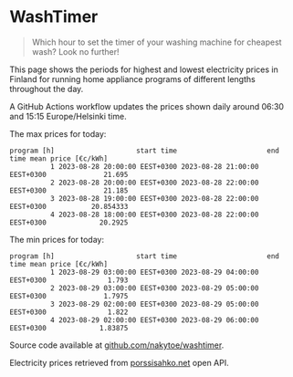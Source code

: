 
# WashTimer

> Which hour to set the timer of your washing machine for cheapest wash? Look no further!

This page shows the periods for highest and lowest electricity prices in Finland 
for running home appliance programs of different lengths throughout the day. 

A GitHub Actions workflow updates the prices shown daily around 06:30 and 15:15 Europe/Helsinki time.

The max prices for today:

	program [h]                    start time                      end time mean price [€c/kWh]
	          1 2023-08-28 20:00:00 EEST+0300 2023-08-28 21:00:00 EEST+0300              21.695
	          2 2023-08-28 20:00:00 EEST+0300 2023-08-28 22:00:00 EEST+0300              21.185
	          3 2023-08-28 19:00:00 EEST+0300 2023-08-28 22:00:00 EEST+0300           20.854333
	          4 2023-08-28 18:00:00 EEST+0300 2023-08-28 22:00:00 EEST+0300             20.2925

The min prices for today:

	program [h]                    start time                      end time mean price [€c/kWh]
	          1 2023-08-29 03:00:00 EEST+0300 2023-08-29 04:00:00 EEST+0300               1.793
	          2 2023-08-29 03:00:00 EEST+0300 2023-08-29 05:00:00 EEST+0300              1.7975
	          3 2023-08-29 02:00:00 EEST+0300 2023-08-29 05:00:00 EEST+0300               1.822
	          4 2023-08-29 02:00:00 EEST+0300 2023-08-29 06:00:00 EEST+0300             1.83875


Source code available at [github.com/nakytoe/washtimer](https://github.com/nakytoe/washtimer).

Electricity prices retrieved from [porssisahko.net](https://porssisahko.net/api) open API.
